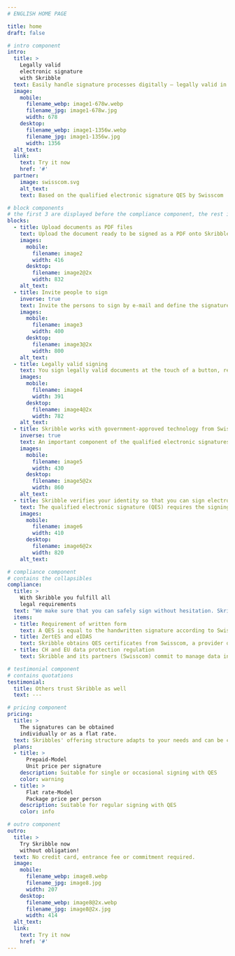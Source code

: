 ```yaml
---
# ENGLISH HOME PAGE

title: home
draft: false

# intro component
intro:
  title: >
    Legally valid
    electronic signature
    with Skribble
  text: Easily handle signature processes digitally – legally valid in accordance with Swiss & EU law.
  image:
    mobile:
      filename_webp: image1-678w.webp
      filename_jpg: image1-678w.jpg
      width: 678
    desktop:
      filename_webp: image1-1356w.webp
      filename_jpg: image1-1356w.jpg
      width: 1356
  alt_text:
  link:
    text: Try it now
    href: '#'
  partner:
    image: swisscom.svg
    alt_text:
    text: Based on the qualified electronic signature QES by Swisscom

# block components
# the first 3 are displayed before the compliance component, the rest is displayed after it
blocks:
  - title: Upload documents as PDF files
    text: Upload the document ready to be signed as a PDF onto Skribble.
    images:
      mobile:
        filename: image2
        width: 416
      desktop:
        filename: image2@2x
        width: 832
    alt_text:
  - title: Invite people to sign
    inverse: true
    text: Invite the persons to sign by e-mail and define the signature order.
    images:
      mobile:
        filename: image3
        width: 400
      desktop:
        filename: image3@2x
        width: 800
    alt_text:
  - title: Legally valid signing
    text: You sign legally valid documents at the touch of a button, regardless of time and place.
    images:
      mobile:
        filename: image4
        width: 391
      desktop:
        filename: image4@2x
        width: 782
    alt_text:
  - title: Skribble works with government-approved technology from Swisscom
    inverse: true
    text: An important component of the qualified electronic signatures (QES) are corresponding digital certificates. Skribble obtains these from Swisscom, a government approved certification authority. Signatures created by Skribble are thus equivalent to hand-written signatures according to Swiss and EU law.
    images:
      mobile:
        filename: image5
        width: 430
      desktop:
        filename: image5@2x
        width: 860
    alt_text:
  - title: Skribble verifies your identity so that you can sign electronically in a legally compliant manner
    text: The qualified electronic signature (QES) requires the signing party to verify his or her identity. Persons who have a verified E-ID can start directly without additional measures. Otherwise, Skribble offers a suitable means of identification for every business context.
    images:
      mobile:
        filename: image6
        width: 410
      desktop:
        filename: image6@2x
        width: 820
    alt_text:

# compliance component
# contains the collapsibles
compliance:
  title: >
    With Skribble you fulfill all
    legal requirements
  text: "We make sure that you can safely sign without hesitation. Skribble is compliant with the following requirements:"
  items:
  - title: Requirement of written form
    text: A QES is equal to the handwritten signature according to Swiss (OR Art. 14 Para. 2 bis) and EU law (eIDAS No. 910/2014 Art. 25 Para. 2).
  - title: ZertES and eIDAS
    text: Skribble obtains QES certificates from Swisscom, a provider of trusted certificates according to ZertES and eIDAS.
  - title: CH and EU data protection regulation
    text: Skribble and its partners (Swisscom) commit to manage data in accordance with the DSG and DSGVO.

# testimonial component
# contains quotations
testimonial:
  title: Others trust Skribble as well
  text: ---

# pricing component
pricing:
  title: >
    The signatures can be obtained
    individually or as a flat rate.
  text: Skribbles' offering structure adapts to your needs and can be configured in a flexible way.
  plans:
  - title: >
      Prepaid-Model
      Unit price per signature
    description: Suitable for single or occasional signing with QES
    color: warning
  - title: >
      Flat rate-Model
      Package price per person
    description: Suitable for regular signing with QES
    color: info

# outro component
outro:
  title: >
    Try Skribble now
    without obligation!
  text: No credit card, entrance fee or commitment required.
  image:
    mobile:
      filename_webp: image8.webp
      filename_jpg: image8.jpg
      width: 207
    desktop:
      filename_webp: image8@2x.webp
      filename_jpg: image8@2x.jpg
      width: 414
  alt_text:
  link:
    text: Try it now
    href: '#'
---
```

